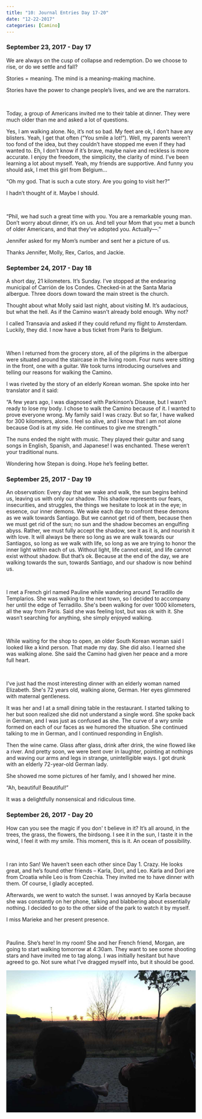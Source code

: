 ```yaml
---
title: "10: Journal Entries Day 17-20"
date: "12-22-2017"
categories: [Camino]
---
```


### September 23, 2017 - Day 17

We are always on the cusp of collapse and redemption. Do we choose to rise, or do we settle and fall?

Stories = meaning. The mind is a meaning-making machine.

Stories have the power to change people’s lives, and we are the narrators.

&nbsp;

Today, a group of Americans invited me to their table at dinner. They were much older than me and asked a lot of questions.

Yes, I am walking alone. No, it’s not so bad. My feet are ok, I don’t have any blisters. Yeah, I get that often (“You smile a lot!”). Well, my parents weren’t too fond of the idea, but they couldn’t have stopped me even if they had wanted to. Eh, I don’t know if it’s brave, maybe naive and reckless is more accurate. I enjoy the freedom, the simplicity, the clarity of mind. I’ve been learning a lot about myself. Yeah, my friends are supportive. And funny you should ask, I met this girl from Belgium…

“Oh my god. That is such a cute story. Are you going to visit her?”

I hadn’t thought of it. Maybe I should.

&nbsp;

“Phil, we had such a great time with you. You are a remarkable young man. Don’t worry about dinner, it’s on us. And tell your Mom that you met a bunch of older Americans, and that they’ve adopted you. Actually––.”

Jennifer asked for my Mom’s number and sent her a picture of us.

Thanks Jennifer, Molly, Rex, Carlos, and Jackie.

### September 24, 2017 - Day 18

A short day, 21 kilometers. It’s Sunday. I’ve stopped at the endearing municipal of Carrión de los Condes. Checked-in at the Santa Maria albergue. Three doors down toward the main street is the church.

Thought about what Molly said last night, about visiting M. It’s audacious, but what the hell. As if the Camino wasn't already bold enough. Why not?

I called Transavia and asked if they could refund my flight to Amsterdam. Luckily, they did. I now have a bus ticket from Paris to Belgium.

&nbsp;

When I returned from the grocery store, all of the pilgrims in the albergue were situated around the staircase in the living room. Four nuns were sitting in the front, one with a guitar. We took turns introducing ourselves and telling our reasons for walking the Camino.

I was riveted by the story of an elderly Korean woman. She spoke into her translator and it said:

“A few years ago, I was diagnosed with Parkinson’s Disease, but I wasn’t ready to lose my body. I chose to walk the Camino because of it. I wanted to prove everyone wrong. My family said I was crazy. But so far, I have walked for 300 kilometers, alone. I feel so alive, and I know that I am not alone because God is at my side. He continues to give me strength.”

The nuns ended the night with music. They played their guitar and sang songs in English, Spanish, and Japanese! I was enchanted. These weren’t your traditional nuns.

Wondering how Stepan is doing. Hope he’s feeling better.

### September 25, 2017 - Day 19

An observation: Every day that we wake and walk, the sun begins behind us, leaving us with only our shadow. This shadow represents our fears, insecurities, and struggles, the things we hesitate to look at in the eye; in essence, our inner demons. We wake each day to confront these demons as we walk towards Santiago. But we cannot get rid of them, because then we must get rid of the sun; no sun and the shadow becomes an engulfing abyss. Rather, we must fully accept the shadow, see it as it is, and nourish it with love. It will always be there so long as we are walk towards our Santiagos, so long as we walk with life, so long as we are trying to honor the inner light within each of us. Without light, life cannot exist, and life cannot exist without shadow. But that’s ok. Because at the end of the day, we are walking towards the sun, towards Santiago, and our shadow is now behind us.

&nbsp;

I met a French girl named Pauline while wandering around Terradillo de Templarios. She was walking to the next town, so I decided to accompany her until the edge of Terradillo. She's been walking for over 1000 kilometers, all the way from Paris. Said she was feeling lost, but was ok with it. She wasn’t searching for anything, she simply enjoyed walking.

&nbsp;

While waiting for the shop to open, an older South Korean woman said I looked like a kind person. That made my day. She did also. I learned she was walking alone. She said the Camino had given her peace and a more full heart.

&nbsp;

I’ve just had the most interesting dinner with an elderly woman named Elizabeth. She's 72 years old, walking alone, German. Her eyes glimmered with maternal gentleness.

It was her and I at a small dining table in the restaurant. I started talking to her but soon realized she did not understand a single word. She spoke back in German, and I was just as confused as she. The curve of a wry smile formed on each of our faces as we humored the situation. She continued talking to me in German, and I continued responding in English.

Then the wine came. Glass after glass, drink after drink, the wine flowed like a river. And pretty soon, we were bent over in laughter, pointing at nothings and waving our arms and legs in strange, unintelligible ways. I got drunk with an elderly 72-year-old German lady.

She showed me some pictures of her family, and I showed her mine.

“Ah, beautiful! Beautiful!”

It was a delightfully nonsensical and ridiculous time.

### September 26, 2017 - Day 20

How can you see the magic if you don' t believe in it?
It’s all around, in the trees, the grass, the flowers, the birdsong.
I see it in the sun, I taste it in the wind, I feel it with my smile.
This moment, this is it. An ocean of possibility.

&nbsp;

I ran into San! We haven’t seen each other since Day 1. Crazy. He looks great, and he’s found other friends – Karla, Dori, and Leo. Karla and Dori are from Croatia while Leo is from Czechia. They invited me to have dinner with them. Of course, I gladly accepted.

Afterwards, we went to watch the sunset. I was annoyed by Karla because she was constantly on her phone, talking and blabbering about essentially nothing. I decided to go to the other side of the park to watch it by myself.

I miss Marieke and her present presence.

&nbsp;

Pauline. She’s here! In my room! She and her French friend, Morgan, are going to start walking tomorrow at 4:30am. They want to see some shooting stars and have invited me to tag along. I was initially hesitant but have agreed to go. Not sure what I've dragged myself into, but it should be good.

![](/photos/journal1.jpg)
